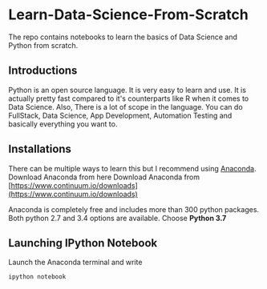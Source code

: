 # Learn-Data-Science-From-Scratch
The repo contains notebooks to learn the basics of Data Science and Python from scratch.

## Introductions

Python is an open source language. It is very easy to learn and use. It is actually pretty fast compared to it's counterparts like R when it comes to Data Science. Also, There is a lot of scope in the language. You can do FullStack, Data Science, App Development, Automation Testing and basically everything you want to.

## Installations

There can be multiple ways to learn this but I recommend using [Anaconda](https://www.anaconda.com/distribution/#windows). 
Download Anaconda from here Download Anaconda from [https://www.continuum.io/downloads](https://www.continuum.io/downloads)

Anaconda is completely free and includes more than 300 python packages. Both python 2.7 and 3.4 options are available. Choose **Python 3.7**

## Launching IPython Notebook

Launch the Anaconda terminal and write

`ipython notebook`
